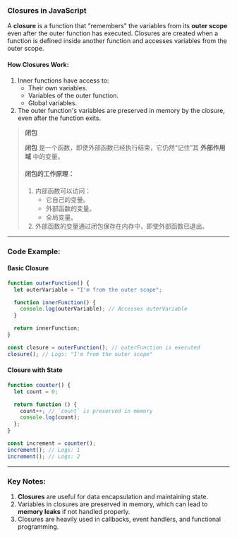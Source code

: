 ### Closures in JavaScript

<audio src="C:\Users\10691\Downloads\A closure is a .mp3"></audio>

A **closure** is a function that "remembers" the variables from its **outer scope** even after the outer function has executed. Closures are created when a function is defined inside another function and accesses variables from the outer scope.

#### **How Closures Work**:
1. Inner functions have access to:
   - Their own variables.
   - Variables of the outer function.
   - Global variables.
2. The outer function's variables are preserved in memory by the closure, even after the function exits.

> **闭包**  
>
> <audio src="C:\Users\10691\Downloads\闭包是一个函数，即使外部函数已.mp3"></audio>
>
> **闭包** 是一个函数，即使外部函数已经执行结束，它仍然“记住”其 **外部作用域** 中的变量。  
>
> #### **闭包的工作原理**：  
> 1. 内部函数可以访问：  
>    - 它自己的变量。  
>    - 外部函数的变量。  
>    - 全局变量。  
> 2. 外部函数的变量通过闭包保存在内存中，即使外部函数已退出。

---

### Code Example:

#### **Basic Closure**
```javascript
function outerFunction() {
  let outerVariable = "I'm from the outer scope";

  function innerFunction() {
    console.log(outerVariable); // Accesses outerVariable
  }

  return innerFunction;
}

const closure = outerFunction(); // outerFunction is executed
closure(); // Logs: "I'm from the outer scope"
```

#### **Closure with State**
```javascript
function counter() {
  let count = 0;

  return function () {
    count++; // `count` is preserved in memory
    console.log(count);
  };
}

const increment = counter();
increment(); // Logs: 1
increment(); // Logs: 2
```

---

### Key Notes:
1. **Closures** are useful for data encapsulation and maintaining state.  
2. Variables in closures are preserved in memory, which can lead to **memory leaks** if not handled properly.  
3. Closures are heavily used in callbacks, event handlers, and functional programming.